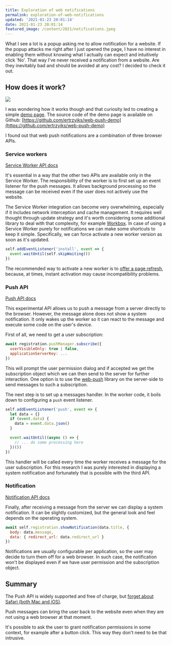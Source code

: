 ```yaml
---
title: Exploration of web notifications
permalink: exploration-of-web-notifications
updated: '2021-01-23 20:01:14'
date: 2021-01-23 20:01:14
featured_image: /content/2021/notifications.jpeg
---
```


What I see a lot is a popup asking me to allow notification for a website. If the popup attacks me
right after I just opened the page, I have no interest in enabling them without knowing 
what I actually can expect and intuitively click 'No'. That way I've never received a notification 
from a website. Are they inevitably bad and should be avoided at any cost? I decided to check it out.  

<!-- more -->

## How does it work?

![](/content/2021/example_notification.jpg)

I was wondering how it works though and that curiosity led to creating a simple 
[demo page](https://notifications-demo.ertrzyiks.me/). The source code of the demo page is 
available on Github: [https://github.com/ertrzyiks/web-push-demo](https://github.com/ertrzyiks/web-push-demo)
 
I found out that web push notifications are a combination of three browser APIs.
 
### Service workers

[Service Worker API docs](https://developer.mozilla.org/en-US/docs/Web/API/Service_Worker_API)

It's essential in a way that the other two APIs are available only in the Service Worker.
The responsibility of the worker is to first set up an event listener for the push messages.
It allows background processing so the message can be received even if the user does not actively
use the website.

The Service Worker integration can become very overwhelming, especially if it includes network interception
and cache management. It requires well thought through update strategy and it's worth considering some additional
library to deal with that complexity, for example [Workbox](https://developers.google.com/web/tools/workbox/).
In case of using a Service Worker purely for notifications we can make some shortcuts to keep it simple. 
Specifically, we can force activate a new worker version as soon as it's updated.

```javascript
self.addEventListener('install', event => {
  event.waitUntil(self.skipWaiting())
})
``` 

The recommended way to activate a new worker is to [offer a page refresh](https://developers.google.com/web/tools/workbox/guides/advanced-recipes#offer_a_page_reload_for_users),
because, at times, instant activation may cause incompatibility problems.
 
### Push API

[Push API docs](https://developer.mozilla.org/en-US/docs/Web/API/Push_API)

This experimental API allows us to push a message from a server directly to the browser.
However, the message alone does not show a system notification. It only wakes up the worker so
it can react to the message and execute some code on the user's device.

First of all, we need to get a user subscription:

```javascript
await registration.pushManager.subscribe({
  userVisibleOnly: true | false,
  applicationServerKey: ...
})
```

This will prompt the user permission dialog and if accepted we get the subscription object which we can then
send to the server for further interaction. One option is to use the [web-push](https://github.com/web-push-libs/web-push)
library on the server-side to send messages to such a subscription.

The next step is to set up a messages handler. 
In the worker code, it boils down to configuring a `push` event listener.

```javascript
self.addEventListener('push', event => {
  let data = {}
  if (event.data) {
    data = event.data.json()
  }

  event.waitUntil((async () => {
    // ... do some processing here
  })())
})
```

This handler will be called every time the worker receives a message for the user subscription.
For this research I was purely interested in displaying a system notification and fortunately that 
is possible with the third API. 

### Notification

[Notification API docs](https://developer.mozilla.org/en-US/docs/Web/API/Notification)

Finally, after receiving a message from the server we can display a system notification. It can be slightly 
customized, but the general look and feel depends on the operating system.

```javascript
await self.registration.showNotification(data.title, {
  body: data.message,
  data: { redirect_url: data.redirect_url }
})
```

Notifications are usually configurable per application, so the user may decide to turn them off for a web browser.
In such case, the notification won't be displayed even if we have user permission and the subscription object.

## Summary

The Push API is widely supported and free of charge, but [forget about Safari (both Mac and iOS)](https://developer.mozilla.org/en-US/docs/Web/API/Push_API#browser_compatibility).

Push messages can bring the user back to the website even when they are not using a web browser at that moment.

It's possible to ask the user to grant notification permissions in some context, for example after a button click.
This way they don't need to be that intrusive.
